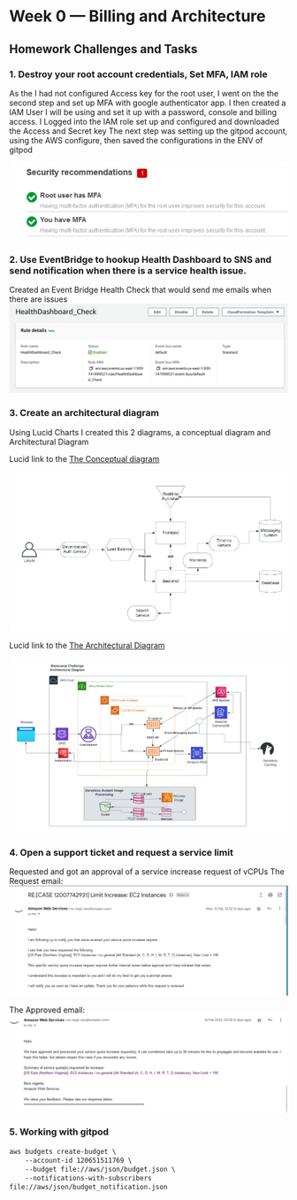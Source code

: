 # Week 0 — Billing and Architecture
## Homework Challenges and Tasks

### 1. Destroy your root account credentials, Set MFA, IAM role
As the I had not configured Access key for the root user, I went on the the second step and set up MFA with google authenticator app.
I then created a IAM User I will be using and set it up with a password, console and billing access.
I Logged into the IAM role set up and configured and downloaded the Access and Secret key
The next step was setting up the gitpod account, using the AWS configure, then saved the configurations in the ENV of gitpod

![Added MFA to root and User Account](assets/MFA.png)

### 2. Use EventBridge to hookup Health Dashboard to SNS and send notification when there is a service health issue.
Created an Event Bridge Health Check that would send me emails when there are issues 
![Added MFA to root and User Account](assets/eventbridge-healthcheck.png)

### 3. Create an architectural diagram 
Using Lucid Charts I created this 2 diagrams, a conceptual diagram and Architectural Diagram

Lucid link to the [The Conceptual diagram](https://lucid.app/lucidchart/fc6a6c35-2fda-4d9c-9bfa-8fd54a4667a8/edit?viewport_loc=-736%2C-148%2C2220%2C970%2C0_0&invitationId=inv_ff3a1391-e017-413c-bf7c-1712f973fc45)

![The Conceptual diagram](assets/conceptual-diagram.png)

Lucid link to the [The Architectural Diagram](https://lucid.app/lucidchart/9ca79677-eaca-42f1-b7b4-8de21fa475cc/edit?viewport_loc=84%2C356%2C2220%2C970%2C0_0&invitationId=inv_94040091-7a0c-4fea-b245-3df287b2ad6b)

![The Architectural Diagram](assets/Arch-diagram.png)

### 4. Open a support ticket and request a service limit
Requested and got an approval of a service increase request of vCPUs
The Request email:
![Service Increase](assets/Service-increase.png)

The Approved email:
![Service Approval](assets/service-approval.png)

### 5. Working with gitpod
```
aws budgets create-budget \
    --account-id 120651511769 \
    --budget file://aws/json/budget.json \
    --notifications-with-subscribers file://aws/json/budget_notification.json
```
